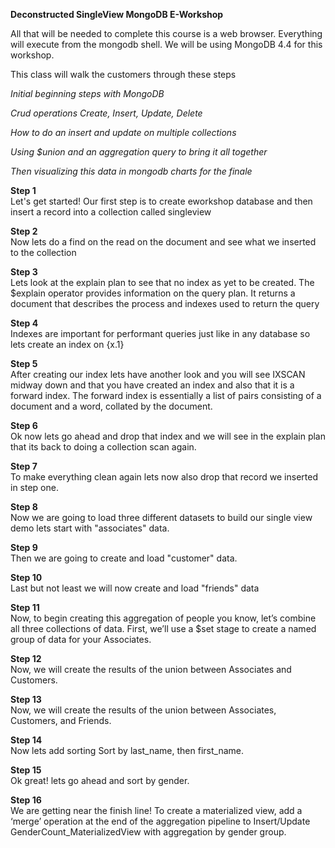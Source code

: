 **Deconstructed SingleView MongoDB E-Workshop**

[MongoDB Single View]: https://www.mongodb.com/use-cases/single-view "MongoDB Single View"

All that will be needed to complete this course is a web browser.
Everything will execute from the mongodb shell.
We will be using MongoDB 4.4 for this workshop.

This class will walk the customers through these steps<br>

*Initial beginning steps with MongoDB*

*Crud operations Create, Insert, Update, Delete*

*How to do an insert and update on multiple collections*

*Using $union and an aggregation query to bring it all together*

*Then visualizing this data in mongodb charts for the finale*

**Step 1**<br>
Let's get started! Our first step is to create eworkshop database and then insert a record into a collection called singleview

**Step 2**<br>
Now lets do a find on the read on the document and see what we inserted to the collection

**Step 3**<br>
Lets look at the explain plan to see that no index as yet to be created. The $explain operator provides information on the query plan. It returns a document that describes the process and indexes used to return the query

**Step 4**<br>
Indexes are important for performant queries just like in any database so lets create an index on {x.1}

**Step 5**<br>
After creating our index lets have another look and you will see IXSCAN midway down and that you have created an index and also that it is a forward index. The forward index is essentially a list of pairs consisting of a document and a word, collated by the document.

**Step 6**<br>
Ok now lets go ahead and drop that index and we will see in the explain plan that its back to doing a collection scan again.

**Step 7**<br>
To make everything clean again lets now also drop that record we inserted in step one.

**Step 8**<br>
Now we are going to load three different datasets to build our single view demo lets start with "associates" data.

**Step 9**<br>
Then we are going to create and load "customer" data.

**Step 10**<br>
Last but not least we will now create and load "friends" data

**Step 11**<br>
Now, to begin creating this aggregation of people you know, let’s combine
all three collections of data. First, we’ll use a $set stage to create a named group of data for your Associates.

**Step 12**<br>
Now, we will create the results of the union between Associates and Customers.

**Step 13**<br>
Now, we will create the results of the union between Associates, Customers, and Friends.

**Step 14**<br>
Now lets add sorting Sort by last_name, then first_name.

**Step 15**<br>
Ok great! lets go ahead and sort by gender.

**Step 16**<br>
We are getting near the finish line! To create a materialized view, add a ‘merge’ operation at the end of the
aggregation pipeline to Insert/Update GenderCount_MaterializedView with aggregation by gender group.











